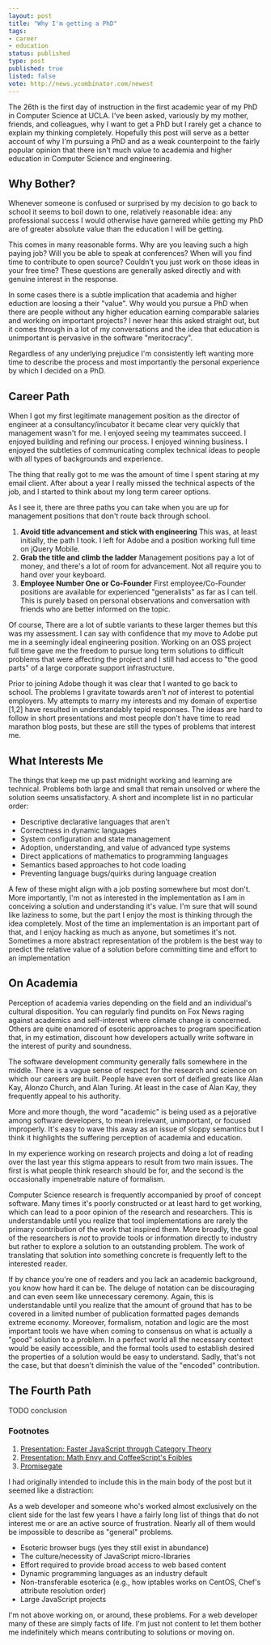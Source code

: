 ```yaml
---
layout: post
title: "Why I'm getting a PhD"
tags:
- career
- education
status: published
type: post
published: true
listed: false
vote: http://news.ycombinator.com/newest
---
```


The 26th is the first day of instruction in the first academic year of my PhD in Computer Science at UCLA. I've been asked, variously by my mother, friends, and colleagues, why I want to get a PhD but I rarely get a chance to explain my thinking completely. Hopefully this post will serve as a better account of why I'm pursuing a PhD and as a weak counterpoint to the fairly popular opinion that there isn't much value to academia and higher education in Computer Science and engineering.

## Why Bother?

Whenever someone is confused or surprised by my decision to go back to school it seems to boil down to one, relatively reasonable idea: any professional success I would otherwise have garnered while getting my PhD are of greater absolute value than the education I will be getting.

This comes in many reasonable forms. Why are you leaving such a high paying job? Will you be able to speak at conferences? When will you find time to contribute to open source? Couldn't you just work on those ideas in your free time? These questions are generally asked directly and with genuine interest in the response.

In some cases there is a subtle implication that academia and higher eduction are loosing a their "value". Why would you pursue a PhD when there are people without any higher education earning comparable salaries and working on important projects? I never hear this asked straight out, but it comes through in a lot of my conversations and the idea that education is unimportant is pervasive in the software "meritocracy".

Regardless of any underlying prejudice I'm consistently left wanting more time to describe the process and most importantly the personal experience by which I decided on a PhD.

## Career Path

When I got my first legitimate management position as the director of engineer at a consultancy/incubator it became clear very quickly that management wasn't for me. I enjoyed seeing my teammates succeed. I enjoyed building and refining our process. I enjoyed winning business. I enjoyed the subtleties of communicating complex technical ideas to people with all types of backgrounds and experience.

The thing that really got to me was the amount of time I spent staring at my email client. After about a year I really missed the technical aspects of the job, and I started to think about my long term career options.

As I see it, there are three paths you can take when you are up for management positions that don't route back through school.

1. **Avoid title advancement and stick with engineering** This was, at least initially, the path I took. I left for Adobe and a position working full time on jQuery Mobile.
2. **Grab the title and climb the ladder** Management positions pay a lot of money, and there's a lot of room for advancement. Not all require you to hand over your keyboard.
3. **Employee Number One or Co-Founder** First employee/Co-Founder positions are available for experienced "generalists" as far as I can tell. This is purely based on personal observations and conversation with friends who are better informed on the topic.

Of course, There are a lot of subtle variants to these larger themes but this was my assessment. I can say with confidence that my move to Adobe put me in a seemingly ideal engineering position. Working on an OSS project full time gave me the freedom to pursue long term solutions to difficult problems that were affecting the project and I still had access to "the good parts" of a large corporate support infrastructure.

Prior to joining Adobe though it was clear that I wanted to go back to school. The problems I gravitate towards aren't *not* of interest to potential employers. My attempts to marry my interests and my domain of expertise [1,2] have resulted in understandably tepid responses. The ideas are hard to follow in short presentations and most people don't have time to read marathon blog posts, but these are still the types of problems that interest me.

## What Interests Me

The things that keep me up past midnight working and learning are technical. Problems both large and small that remain unsolved or where the solution seems unsatisfactory. A short and incomplete list in no particular order:

* Descriptive declarative languages that aren't
* Correctness in dynamic languages
* System configuration and state management
* Adoption, understanding, and value of advanced type systems
* Direct applications of mathematics to programming languages
* Semantics based approaches to hot code loading
* Preventing language bugs/quirks during language creation

A few of these might align with a job posting somewhere but most don't. More importantly, I'm not as interested in the implementation as I am in conceiving a solution and understanding it's value. I'm sure that will sound like laziness to some, but the part I enjoy the most is thinking through the idea completely. Most of the time an implementation is an important part of that, and I enjoy hacking as much as anyone, but sometimes it's not. Sometimes a more abstract representation of the problem is the best way to predict the relative value of a solution before committing time and effort to an implementation

## On Academia

Perception of academia varies depending on the field and an individual's cultural disposition. You can regularly find pundits on Fox News raging against academics and self-interest where climate change is concerned. Others are quite enamored of esoteric approaches to program specification that, in my estimation, discount how developers actually write software in the interest of purity and soundness.

The software development community generally falls somewhere in the middle. There is a vague sense of respect for the research and science on which our careers are built. People have even sort of deified greats like Alan Kay, Alonzo Church, and Alan Turing. At least in the case of Alan Kay, they frequently appeal to his authority.

More and more though, the word "academic" is being used as a pejorative among software developers, to mean irrelevant, unimportant, or focused improperly. It's easy to wave this away as an issue of sloppy semantics but I think it highlights the suffering perception of academia and education.

In my experience working on research projects and doing a lot of reading over the last year this stigma appears to result from two main issues. The first is what people think research should be for, and the second is the occasionally impenetrable nature of formalism.

Computer Science research is frequently accompanied by proof of concept software. Many times it's poorly constructed or at least hard to get working, which can lead to a poor opinion of the research and researchers. This is understandable until you realize that tool implementations are rarely the primary contribution of the work that inspired them. More broadly, the goal of the researchers is *not* to provide tools or information directly to industry but rather to explore a solution to an outstanding problem. The work of translating that solution into something concrete is frequently left to the interested reader.

If by chance you're one of readers and you lack an academic background, you know how hard it can be. The deluge of notation can be discouraging and can even seem like unnecessary ceremony. Again, this is understandable until you realize that the amount of ground that has to be covered in a limited number of publication formatted pages demands extreme economy. Moreover, formalism, notation and logic are the most important tools we have when coming to consensus on what is actually a "good" solution to a problem. In a perfect world all the necessary context would be easily accessible, and the formal tools used to establish desired the properties of a solution would be easy to understand. Sadly, that's not the case, but that doesn't diminish the value of the "encoded" contribution.

## The Fourth Path

TODO conclusion

### Footnotes

1. [Presentation: Faster JavaScript through Category Theory](/2013/08/29/presentation-faster-javascript-through-category-theory/)
2. [Presentation: Math Envy and CoffeeScript's Foibles](/2013/07/19/presentation-math-envy-and-coffeescripts-foibles/)
3. [Promisegate]()

I had originally intended to include this in the main body of the post but it seemed like a distraction:

As a web developer and someone who's worked almost exclusively on the client side for the last few years I have a fairly long list of things that do not interest me or are an active source of frustration. Nearly all of them would be impossible to describe as "general" problems.

* Esoteric browser bugs (yes they still exist in abundance)
* The culture/necessity of JavaScript micro-libraries
* Effort required to provide broad access to web based content
* Dynamic programming languages as an industry default
* Non-transferable esoterica (e.g., how iptables works on CentOS, Chef's attribute resolution order)
* Large JavaScript projects

I'm not above working on, or around, these problems. For a web developer many of these are simply facts of life. I'm just not content to let them bother me indefinitely which means contributing to solutions or moving on.
